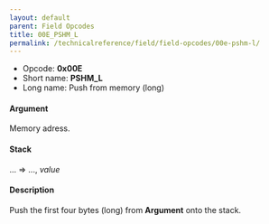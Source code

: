 ```yaml
---
layout: default
parent: Field Opcodes
title: 00E_PSHM_L
permalink: /technicalreference/field/field-opcodes/00e-pshm-l/
---
```


-   Opcode: **0x00E**
-   Short name: **PSHM\_L**
-   Long name: Push from memory (long)

#### Argument

Memory adress.

#### Stack

... =&gt; ..., *value*

#### Description

Push the first four bytes (long) from **Argument** onto the stack.
